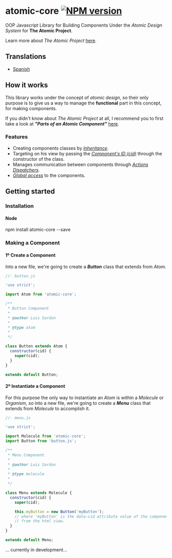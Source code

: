 # atomic-core [![NPM version][npm-image]][npm-url]
OOP Javascript Library for Building Components Under the *Atomic Design System*
for **The Atomic Project**.

Learn more about *The Atomic Project* [here](#).

## Translations
* [Spanish](https://github.com/luissardon/atomic-core/README-es.md)

## How it works

This library works under the concept of *atomic design*, so their only purpose
is to give us a way to manage the **functional** part in this concept, for
making components.

If you didn't know about *The Atomic Project* at all, I recommend you to first
take a look at ***"Parts of an Atomic Component"*** [here](#).

### Features
- Creating components classes by *[Inheritance](#)*.
- Targeting on his view by passing the *[Component's ID (cid)](#)* through the
constructor of the class.
- Manages communication between components through *[Actions Dispatchers](#)*.
- *[Global access](#)* to the components.

## Getting started

### Installation

#### Node
npm install atomic-core --save

### Making a Component

#### 1º Create a Component
Into a new file, we're going to create a ***Button*** class that extends from *Atom*.

```javascript
//- button.js

'use strict';

import Atom from 'atomic-core';

/**
 * Button Component
 *
 * @author Luis Sardon
 *
 * @type atom
 *
 */

class Button extends Atom {
  constructor(cid) {
    super(cid);
  }
}

extends default Button;
```

#### 2º Instantiate a Component
For this purpose the only way to instantiate an *Atom* is within a *Molecule* or *Organism*, so into a new file, we're going to create a ***Menu*** class that extends from *Molecule* to accomplish it.

```javascript
//- menu.js

'use strict';

import Molecule from 'atomic-core';
import Button from 'button.js';

/**
 * Menu Component
 *
 * @author Luis Sardon
 *
 * @type molecule
 *
 */

class Menu extends Molecule {
  constructor(cid) {
    super(cid);

    this.myButton = new Button('myButton');
    // where 'myButton' is the data-cid attribute value of the component
    // from the html view.
  }
}

extends default Menu;
```

... currently in development...

[npm-image]: https://img.shields.io/npm/v/atomic-core.svg?style=flat-square
[npm-url]: https://www.npmjs.com/package/atomic-core
